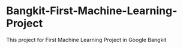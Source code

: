 # Bangkit-First-Machine-Learning-Project
This project for First Machine Learning Project in Google Bangkit
